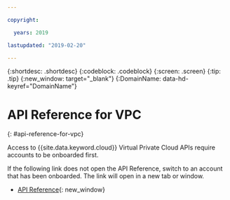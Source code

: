 ```yaml
---

copyright:

  years: 2019

lastupdated: "2019-02-20"

---
```


{:shortdesc: .shortdesc}
{:codeblock: .codeblock}
{:screen: .screen}
{:tip: .tip}
{:new_window: target="_blank"}
{:DomainName: data-hd-keyref="DomainName"}

# API Reference for VPC
{: #api-reference-for-vpc}

Access to {{site.data.keyword.cloud}} Virtual Private Cloud APIs require accounts to be onboarded first. 

If the following link does not open the API Reference, switch to an account that has been onboarded. The link will open in a new tab or window.

* [API Reference](https://{DomainName}/apidocs/rias){: new_window}

